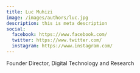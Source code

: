 ```yaml
---
title: Luc Muhizi
image: /images/authors/luc.jpg
description: this is meta description
social:
  facebook: https://www.facebook.com/
  twitter: https://www.twitter.com/
  instagram: https://www.instagram.com/
---
```


Founder Director, Digital Technology and Research 